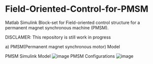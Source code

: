 # Field-Oriented-Control-for-PMSM
Matlab Simulink Block-set for Field-oriented control structure for a permanent magnet synchronous machine (PMSM).

DISCLAMER: This repository is still work in progress 

a)	PMSM(Permanent magnet synchronous motor) Model

PMSM Simulink Model
![image](https://user-images.githubusercontent.com/105433273/217051328-ca98272e-f218-4441-99fa-19c1db3d8811.png)
PMSM Configurations 
![image](https://user-images.githubusercontent.com/105433273/217051195-932e85a4-285a-4f86-bdc8-4a4539412ae3.png)
